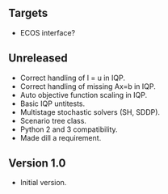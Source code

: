 Targets
-------
* ECOS interface?

Unreleased
----------
* Correct handling of l = u in IQP.
* Correct handling of missing Ax=b in IQP.
* Auto objective function scaling in IQP.
* Basic IQP untitests.
* Multistage stochastic solvers (SH, SDDP).
* Scenario tree class.
* Python 2 and 3 compatibility.
* Made dill a requirement.

Version 1.0
-----------
* Initial version.
